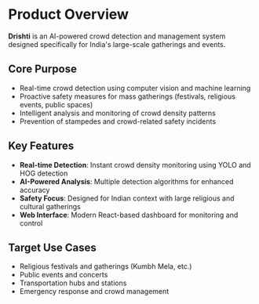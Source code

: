 # Product Overview

**Drishti** is an AI-powered crowd detection and management system designed specifically for India's large-scale gatherings and events.

## Core Purpose
- Real-time crowd detection using computer vision and machine learning
- Proactive safety measures for mass gatherings (festivals, religious events, public spaces)
- Intelligent analysis and monitoring of crowd density patterns
- Prevention of stampedes and crowd-related safety incidents

## Key Features
- **Real-time Detection**: Instant crowd density monitoring using YOLO and HOG detection
- **AI-Powered Analysis**: Multiple detection algorithms for enhanced accuracy
- **Safety Focus**: Designed for Indian context with large religious and cultural gatherings
- **Web Interface**: Modern React-based dashboard for monitoring and control

## Target Use Cases
- Religious festivals and gatherings (Kumbh Mela, etc.)
- Public events and concerts
- Transportation hubs and stations
- Emergency response and crowd management